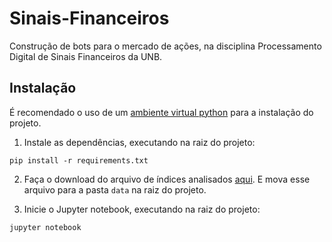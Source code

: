 # Sinais-Financeiros
Construção de bots para o mercado de ações, na disciplina Processamento Digital de Sinais Financeiros da UNB.

## Instalação

É recomendado o uso de um [ambiente virtual python](https://docs.python.org/3/tutorial/venv.html) para a instalação do projeto.

1. Instale as dependências, executando na raiz do projeto:
```
pip install -r requirements.txt
```

2. Faça o download do arquivo de índices analisados [aqui](http://www.b3.com.br/pt_br/market-data-e-indices/indices/acoes-por-indice/). E mova esse arquivo para a pasta `data` na raiz do projeto.

3. Inicie o Jupyter notebook, executando na raiz do projeto:
```
jupyter notebook
``` 
